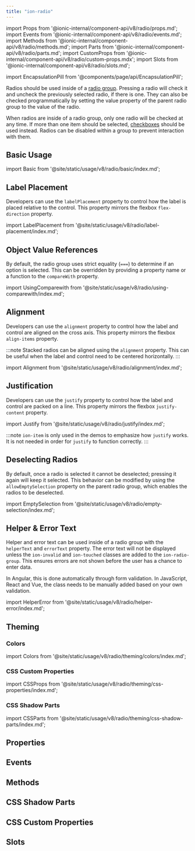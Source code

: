 ```yaml
---
title: "ion-radio"
---
```

import Props from '@ionic-internal/component-api/v8/radio/props.md';
import Events from '@ionic-internal/component-api/v8/radio/events.md';
import Methods from '@ionic-internal/component-api/v8/radio/methods.md';
import Parts from '@ionic-internal/component-api/v8/radio/parts.md';
import CustomProps from '@ionic-internal/component-api/v8/radio/custom-props.mdx';
import Slots from '@ionic-internal/component-api/v8/radio/slots.md';

<head>
  <title>ion-radio: Radio Component for iOS and Android</title>
  <meta name="description" content="Radio components should be used inside of ion-radio-groups on iOS and Android devices. Read to learn more about radio property usage and installation." />
</head>

import EncapsulationPill from '@components/page/api/EncapsulationPill';

<EncapsulationPill type="shadow" />


Radios should be used inside of a [radio group](./radio-group). Pressing a radio will check it and uncheck the previously selected radio, if there is one. They can also be checked programmatically by setting the value property of the parent radio group to the value of the radio.

When radios are inside of a radio group, only one radio will be checked at any time. If more than one item should be selected, [checkboxes](./checkbox) should be used instead. Radios can be disabled within a group to prevent interaction with them.

## Basic Usage

import Basic from '@site/static/usage/v8/radio/basic/index.md';

<Basic />

## Label Placement

Developers can use the `labelPlacement` property to control how the label is placed relative to the control.  This property mirrors the flexbox `flex-direction` property.

import LabelPlacement from '@site/static/usage/v8/radio/label-placement/index.md';

<LabelPlacement />

## Object Value References

By default, the radio group uses strict equality (`===`) to determine if an option is selected. This can be overridden by providing a property name or a function to the `compareWith` property.

import UsingComparewith from '@site/static/usage/v8/radio/using-comparewith/index.md';

<UsingComparewith />

## Alignment

Developers can use the `alignment` property to control how the label and control are aligned on the cross axis. This property mirrors the flexbox `align-items` property.

:::note
Stacked radios can be aligned using the `alignment` property. This can be useful when the label and control need to be centered horizontally.
:::

import Alignment from '@site/static/usage/v8/radio/alignment/index.md';

<Alignment />

## Justification

Developers can use the `justify` property to control how the label and control are packed on a line. This property mirrors the flexbox `justify-content` property.

import Justify from '@site/static/usage/v8/radio/justify/index.md';

<Justify />

:::note
`ion-item` is only used in the demos to emphasize how `justify` works. It is not needed in order for `justify` to function correctly.
:::

## Deselecting Radios

By default, once a radio is selected it cannot be deselected; pressing it again will keep it selected. This behavior can be modified by using the `allowEmptySelection` property on the parent radio group, which enables the radios to be deselected.

import EmptySelection from '@site/static/usage/v8/radio/empty-selection/index.md';

<EmptySelection />

## Helper & Error Text

Helper and error text can be used inside of a radio group with the `helperText` and `errorText` property. The error text will not be displayed unless the `ion-invalid` and `ion-touched` classes are added to the `ion-radio-group`. This ensures errors are not shown before the user has a chance to enter data.

In Angular, this is done automatically through form validation. In JavaScript, React and Vue, the class needs to be manually added based on your own validation.

import HelperError from '@site/static/usage/v8/radio/helper-error/index.md';

<HelperError />


## Theming

### Colors

import Colors from '@site/static/usage/v8/radio/theming/colors/index.md';

<Colors />

### CSS Custom Properties

import CSSProps from '@site/static/usage/v8/radio/theming/css-properties/index.md';

<CSSProps />

### CSS Shadow Parts

import CSSParts from '@site/static/usage/v8/radio/theming/css-shadow-parts/index.md';

<CSSParts />

## Properties
<Props />

## Events
<Events />

## Methods
<Methods />

## CSS Shadow Parts
<Parts />

## CSS Custom Properties
<CustomProps />

## Slots
<Slots />
